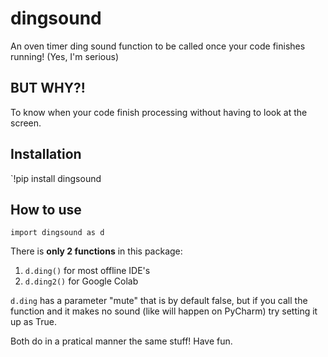 # dingsound
An oven timer ding sound function to be called once your code finishes running! (Yes, I'm serious)

## BUT WHY?!
To know when your code finish processing without having to look at the screen.

## Installation
`!pip install dingsound


## How to use
`import dingsound as d`

There is **only 2 functions** in this package:
1. `d.ding()` for most offline IDE's
2. `d.ding2()` for Google Colab

`d.ding` has a parameter "mute" that is by default false, but if you call the function and it makes no sound (like will happen on PyCharm) try setting it up as True.

Both do in a pratical manner the same stuff! Have fun.
